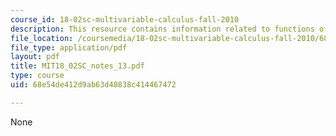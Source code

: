 ```yaml
---
course_id: 18-02sc-multivariable-calculus-fall-2010
description: This resource contains information related to functions of two variables.
file_location: /coursemedia/18-02sc-multivariable-calculus-fall-2010/68e54de412d9ab63d40838c414467472_MIT18_02SC_notes_13.pdf
file_type: application/pdf
layout: pdf
title: MIT18_02SC_notes_13.pdf
type: course
uid: 68e54de412d9ab63d40838c414467472

---
```

None
